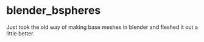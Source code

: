 # blender_bspheres
Just took the old way of making base meshes in blender and fleshed it out a little better.
